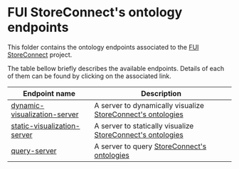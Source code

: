 # FUI StoreConnect's ontology endpoints

This folder contains the ontology endpoints associated to the [FUI StoreConnect](https://www.pole-scs.org/projet/storeconnect) project.

The table bellow briefly describes the available endpoints. Details of each of them can be found by clicking on the associated link.

Endpoint name                                                       | Description                           
------------------------------------------------------------------- | ------------------------------------------------------------------------------------------------------------------
[dynamic-visualization-server](./dynamic-visualization-server)      | A server to dynamically visualize [StoreConnect's ontologies](../ontologies)
[static-visualization-server](./static-visualization-server)        | A server to statically visualize [StoreConnect's ontologies](../ontologies)
[query-server](./query-server)                                      | A server to query [StoreConnect's ontologies](../ontologies)   
